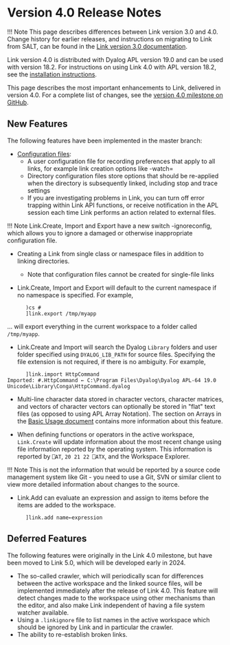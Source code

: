 # Version 4.0 Release Notes

!!! Note
     This page describes differences between Link version 3.0 and 4.0. 
     Change history for earlier releases,
     and instructions on migrating to Link from SALT, can be found in the
     [Link version 3.0 documentation](https://dyalog.github.io/link/3.0/).

Link version 4.0 is distributed with Dyalog APL version 19.0 and can be used with version 18.2. For instructions on using Link 4.0 with APL version 18.2, see the [installation instructions](Installation.md).

This page describes the most important enhancements to Link, delivered in version 4.0. For a complete list of changes, see the [version 4.0 milestone on GitHub](https://github.com/Dyalog/link/milestone/2).

## New Features

The following features have been implemented in the master branch:

* [Configuration files](Usage/ConfigFiles.md):
  - A user configuration file for recording preferences that apply to all links, for example link creation options like -watch=
  - Directory configuration files store options that should be re-applied when the directory is subsequently linked, including stop and trace settings
  - If you are investigating problems in Link, you can turn off error trapping within Link API functions, or receive notification in the APL session each time Link performs an action related to external files.

!!! Note
     Link.Create, Import and Export have a new switch -ignoreconfig, which allows you
     to ignore a damaged or otherwise inappropriate configuration file.

* Creating a Link from single class or namespace files in addition to linking directories.
  
  - Note that configuration files cannot be created for single-file links

* Link.Create, Import and Export will default to the current namespace if no namespace is specified. For example,

```
      )cs #
      ]link.export /tmp/myapp
```

... will export everything in the current workspace to a folder called `/tmp/myapp`.

* Link.Create and Import will search the Dyalog `Library` folders and user folder specified using `DYALOG_LIB_PATH` for source files. Specifying the file extension is not required, if there is no ambiguity. For example,

```
      ]link.import HttpCommand
Imported: #.HttpCommand ← C:\Program Files\Dyalog\Dyalog APL-64 19.0 Unicode\Library\Conga\HttpCommand.dyalog
```

- Multi-line character data stored in character vectors, character matrices, and vectors of character vectors can optionally be stored in "flat" text files (as opposed to using APL Array Notation). The section on Arrays in the [Basic Usage document](Usage/index.md) contains more information about this feature.

- When defining functions or operators in the active workspace, `Link.Create` will update information about the most recent change using file information reported by the operating system. This information is reported by `⎕AT`, `20 21 22 ⎕ATX`, and the Workspace Explorer. 

!!! Note
     This is not the information that would be reported by a source code management system like Git - you need to use a Git, SVN or similar client to view more detailed information about changes to the source.

- Link.Add can evaluate an expression and assign to items before the items are added to the workspace.

```
      ]link.add name←expression 
```

## Deferred Features

The following features were originally in the Link 4.0 milestone, but have been moved to Link 5.0, which will be developed early in 2024.

* The so-called crawler, which will periodically scan for differences between the active workspace and the linked source files, will be implemented immediately after the release of Link 4.0. This feature will detect changes made to the workspace using other mechanisms than the editor, and also make Link independent of having a file system watcher available.
* Using a `.linkignore` file to list names in the active workspace which should be ignored by Link and in particular the crawler.
* The ability to re-establish broken links.
